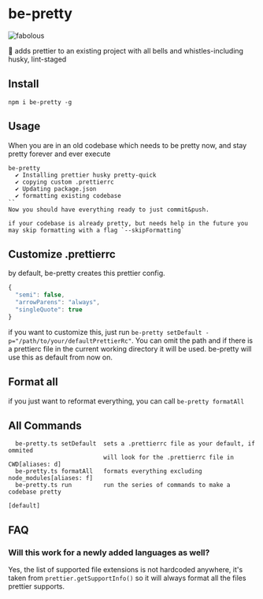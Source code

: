 # be-pretty

![fabolous](https://media.giphy.com/media/XmiTYLQ5qXTqM/giphy.gif)

:lipstick: adds prettier to an existing project with all bells and whistles-including husky, lint-staged

## Install

```
npm i be-pretty -g
```

## Usage

When you are in an old codebase which needs to be pretty now, and stay pretty forever and ever execute

```
be-pretty
  ✔ Installing prettier husky pretty-quick
  ✔ copying custom .prettierrc
  ✔ Updating package.json
  ✔ formatting existing codebase
``
Now you should have everything ready to just commit&push.

if your codebase is already pretty, but needs help in the future you may skip formatting with a flag `--skipFormatting`
```

## Customize .prettierrc

by default, be-pretty creates this prettier config.

```js
{
  "semi": false,
  "arrowParens": "always",
  "singleQuote": true
}
```

if you want to customize this, just run `be-pretty setDefault -p="/path/to/your/defaultPrettierRc"`. You can omit the path and if there is a prettierc file in the current working directory it will be used.
be-pretty will use this as default from now on.

## Format all

if you just want to reformat everything, you can call `be-pretty formatAll`

## All Commands

```
  be-pretty.ts setDefault  sets a .prettierrc file as your default, if ommited
                           will look for the .prettierrc file in CWD[aliases: d]
  be-pretty.ts formatAll   formats everything excluding node_modules[aliases: f]
  be-pretty.ts run         run the series of commands to make a codebase pretty
                                                                       [default]
```

## FAQ

### Will this work for a newly added languages as well?

Yes, the list of supported file extensions is not hardcoded anywhere, it's taken from `prettier.getSupportInfo()` so it will always format all the files prettier supports.
